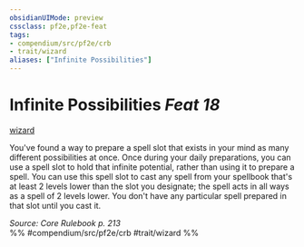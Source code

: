 ```yaml
---
obsidianUIMode: preview
cssclass: pf2e,pf2e-feat
tags:
- compendium/src/pf2e/crb
- trait/wizard
aliases: ["Infinite Possibilities"]
---
```

# Infinite Possibilities  *Feat 18*  
[wizard](../../rules/traits/wizard.md)  


You've found a way to prepare a spell slot that exists in your mind as many different possibilities at once. Once during your daily preparations, you can use a spell slot to hold that infinite potential, rather than using it to prepare a spell. You can use this spell slot to cast any spell from your spellbook that's at least 2 levels lower than the slot you designate; the spell acts in all ways as a spell of 2 levels lower. You don't have any particular spell prepared in that slot until you cast it.

*Source: Core Rulebook p. 213*  
%% #compendium/src/pf2e/crb #trait/wizard %%